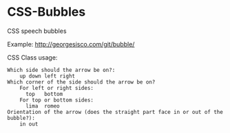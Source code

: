 CSS-Bubbles
===========

CSS speech bubbles

Example:
http://georgesisco.com/git/bubble/

CSS Class usage:

	Which side should the arrow be on?:
		up down left right
	Which corner of the side should the arrow be on?
		For left or right sides:
		  top	bottom
		For top or bottom sides:
		  lima	romeo
	Orientation of the arrow (does the straight part face in or out of the bubble?):
		in out
